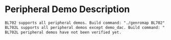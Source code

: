 # Peripheral Demo Description
```html
BL702 supports all peripheral demos. Build command: "./genromap BL702".
BL702L supports all peripheral demos except demo_dac. Build command: "./genromap BL702L".
BL702L peripheral demos have not been verified yet.
```
